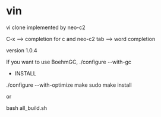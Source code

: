 # vin

vi clone implemented by neo-c2

C-x --> completion for c and neo-c2
tab --> word completion

version 1.0.4


If you want to use BoehmGC, ./configure --with-gc

* INSTALL

./configure --with-optimize
make
sudo make install

or

bash all_build.sh
